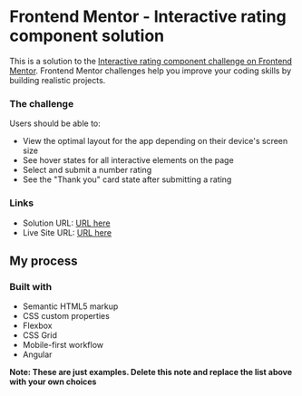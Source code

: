 # Frontend Mentor - Interactive rating component solution

This is a solution to the [Interactive rating component challenge on Frontend Mentor](https://www.frontendmentor.io/challenges/interactive-rating-component-koxpeBUmI). Frontend Mentor challenges help you improve your coding skills by building realistic projects.

### The challenge

Users should be able to:

- View the optimal layout for the app depending on their device's screen size
- See hover states for all interactive elements on the page
- Select and submit a number rating
- See the "Thank you" card state after submitting a rating

### Links

- Solution URL: [URL here](https://lbk2knewlifegithub.github.com/interactive-rating-component/)
- Live Site URL: [URL here](https://lbk2knewlifegithub.io/interactive-rating-component/)

## My process

### Built with

- Semantic HTML5 markup
- CSS custom properties
- Flexbox
- CSS Grid
- Mobile-first workflow
- Angular

**Note: These are just examples. Delete this note and replace the list above with your own choices**
